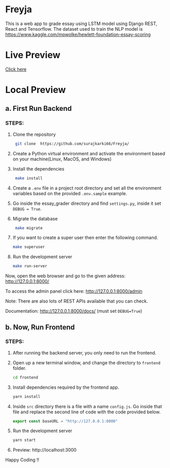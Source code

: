 # Freyja

This is a web app to grade essay using LSTM model using Django REST, React and Tensorflow. The dataset used to train the NLP model is https://www.kaggle.com/mpwolke/hewlett-foundation-essay-scoring 

# Live Preview
[Click here]()

# Local Preview

## a. First Run Backend

### STEPS:

1. Clone the repository
   ```bash
    git clone  https://github.com/surajkarki66/Freyja/
    ```

2. Create a Python virtual environment and activate the environment based on your machine(Linux, MacOS, and Windows)

3. Install the dependencies
   ```bash
    make install
   ```
4. Create a `.env` file in a project root directory and set all the environment variables based on the provided `.env.sample` example.
5. Go inside the essay_grader directory and find `settings.py`, inside it set `DEBUG = True`.

6. Migrate the database
   ```bash
    make migrate
    ```


6. If you want to create a super user then enter the following command.
    ```bash
    make superuser
    ```

7. Run the development server
    ```bash
    make run-server
    ```

Now, open the web browser and go to the given address: http://127.0.0.1:8000/

To access the admin panel click here: http://127.0.0.1:8000/admin


Note: There are also lots of REST APIs available that you can check.

Documentation: http://127.0.0.1:8000/docs/  (must set `DEBUG=True`)

## b. Now, Run Frontend

### STEPS:
1. After running the backend server, you only need to run the frontend.
2. Open up a new terminal window, and change the directory to `frontend` folder.
   ```bash
   cd frontend
   ```
3. Install dependencies required by the frontend app.
   ```bash
   yarn install
   ```
4. Inside `src` directory there is a file with a name `config.js`. Go inside that file and replace the second line of code with the code provided below.
    ```js
   export const baseURL = "http://127.0.0.1:8000"
   ```

5. Run the development server
   ```bash
   yarn start
   ```
6. Preview: http://localhost:3000
   
Happy Coding !!
